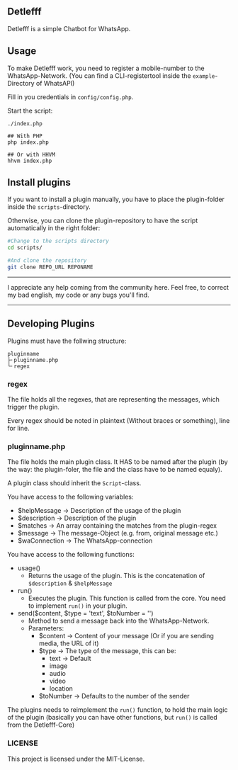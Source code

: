 ## Detlefff

Detlefff is a simple Chatbot for WhatsApp.

## Usage

To make Detlefff work, you need to register a mobile-number to the WhatsApp-Network.
(You can find a CLI-registertool inside the `example`-Directory of WhatsAPI)

Fill in you credentials in `config/config.php`.

Start the script:
```
./index.php

## With PHP
php index.php

## Or with HHVM
hhvm index.php
```
## Install plugins

If you want to install a plugin manually, you have to place the plugin-folder inside the `scripts`-directory.

Otherwise, you can clone the plugin-repository to have the script automatically in the right folder:
```sh
#Change to the scripts directory
cd scripts/

#And clone the repository
git clone REPO_URL REPONAME
```

---

I appreciate any help coming from the community here.
Feel free, to correct my bad english, my code or any bugs you'll find.

---

## Developing Plugins

Plugins must have the follwing structure:
```
pluginname
├╴pluginname.php
└╴regex
```

### regex
The file holds all the regexes, that are representing the messages, which trigger the plugin.

Every regex should be noted in plaintext (Without braces or something), line for line.

### pluginname.php
The file holds the main plugin class. It HAS to be named after the plugin (by the way: the plugin-foler, the file and the class have to be named equaly).

A plugin class should inherit the `Script`-class.

You have access to the following variables:
* $helpMessage -> Description of the usage of the plugin
* $description -> Description of the plugin
* $matches -> An array containing the matches from the plugin-regex
* $message -> The message-Object (e.g. from, original message etc.)
* $waConnection -> The WhatsApp-connection

You have access to the following functions:
* usage()
	* Returns the usage of the plugin. This is the concatenation of `$description` & `$helpMessage`
* run()
	* Executes the plugin. This function is called from the core. You need to implement `run()` in your plugin.
* send($content, $type = 'text', $toNumber = '')
	* Method to send a message back into the WhatsApp-Network.
	* Parameters:
		* $content -> Content of your message (Or if you are sending media, the URL of it)
		* $type -> The type of the message, this can be:
			* text -> Default
			* image
			* audio
			* video
			* location
		* $toNumber -> Defaults to the number of the sender

The plugins needs to reimplement the `run()` function, to hold the main logic of the plugin (basically you can have other functions, but `run()` is called from the Detlefff-Core)

### LICENSE

This project is licensed under the MIT-License.
